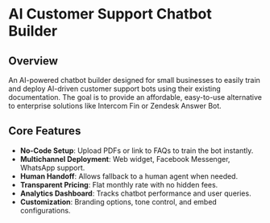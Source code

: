# AI Customer Support Chatbot Builder

## Overview

An AI-powered chatbot builder designed for small businesses to easily train and deploy AI-driven customer support bots using their existing documentation. The goal is to provide an affordable, easy-to-use alternative to enterprise solutions like Intercom Fin or Zendesk Answer Bot.

## Core Features

- **No-Code Setup**: Upload PDFs or link to FAQs to train the bot instantly.
- **Multichannel Deployment**: Web widget, Facebook Messenger, WhatsApp support.
- **Human Handoff**: Allows fallback to a human agent when needed.
- **Transparent Pricing**: Flat monthly rate with no hidden fees.
- **Analytics Dashboard**: Tracks chatbot performance and user queries.
- **Customization**: Branding options, tone control, and embed configurations.
